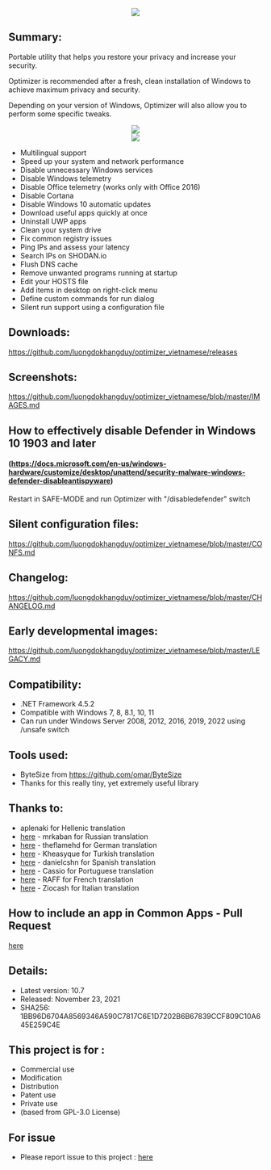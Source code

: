 <p align="center">
   <img src="banner.png">
</p> 

## Summary: ##

Portable utility that helps you restore your privacy and increase your security.

Optimizer is recommended after a fresh, clean installation of Windows to achieve maximum privacy and security.

Depending on your version of Windows, Optimizer will also allow you to perform some specific tweaks.
<p align="center">
	<a href="https://github.com/luongdokhangduy/optimizer_vietnamese/releases/download/10.7/Optimizer1.07.EN.exe" target="_blank">
		<img src="download-button.png">
		<br>
		<img src="flags.png">
	</a>
</p> 

* Multilingual support
* Speed up your system and network performance
* Disable unnecessary Windows services
* Disable Windows telemetry
* Disable Office telemetry (works only with Office 2016)
* Disable Cortana
* Disable Windows 10 automatic updates
* Download useful apps quickly at once
* Uninstall UWP apps
* Clean your system drive
* Fix common registry issues
* Ping IPs and assess your latency
* Search IPs on SHODAN.io
* Flush DNS cache
* Remove unwanted programs running at startup
* Edit your HOSTS file
* Add items in desktop on right-click menu
* Define custom commands for run dialog
* Silent run support using a configuration file

## Downloads: ##
https://github.com/luongdokhangduy/optimizer_vietnamese/releases

## Screenshots: ##
https://github.com/luongdokhangduy/optimizer_vietnamese/blob/master/IMAGES.md

## How to effectively disable Defender in Windows 10 1903 and later ##
#### (https://docs.microsoft.com/en-us/windows-hardware/customize/desktop/unattend/security-malware-windows-defender-disableantispyware) ####
Restart in SAFE-MODE and run Optimizer with "/disabledefender" switch

## Silent configuration files: ##
https://github.com/luongdokhangduy/optimizer_vietnamese/blob/master/CONFS.md

## Changelog: ##
https://github.com/luongdokhangduy/optimizer_vietnamese/blob/master/CHANGELOG.md

## Early developmental images: ##
https://github.com/luongdokhangduy/optimizer_vietnamese/blob/master/LEGACY.md

## Compatibility: ##

* .NET Framework 4.5.2
* Compatible with Windows 7, 8, 8.1, 10, 11
* Can run under Windows Server 2008, 2012, 2016, 2019, 2022 using /unsafe switch

## Tools used: ##
* ByteSize from https://github.com/omar/ByteSize
* Thanks for this really tiny, yet extremely useful library

## Thanks to: ##
* aplenaki for Hellenic translation
* [here](https://github.com/mrkaban) - mrkaban for Russian translation
* [here](https://github.com/theflamehd) - theflamehd for German translation
* [here](https://github.com/Kheasyque) - Kheasyque for Turkish translation
* [here](https://github.com/danielcshn) - danielcshn for Spanish translation
* [here](https://github.com/cassiompf) - Cassio for Portuguese translation
* [here](https://github.com/RAFF47) - RAFF for French translation
* [here](https://github.com/Ziocash) - Ziocash for Italian translation

## How to include an app in Common Apps - Pull Request
[here](https://github.com/luongdokhangduy/optimizer_vietnamese/blob/master/FEED.md)

## Details: ##

* Latest version: 10.7
* Released: November 23, 2021
* SHA256: 1BB96D6704A8569346A590C7817C6E1D7202B6B67839CCF809C10A645E259C4E

## This project is for : ##
   * Commercial use
   * Modification
   * Distribution
   * Patent use
   * Private use
 * (based from  GPL-3.0 License)
## For issue ##
 * Please report issue to this project : [here](https://github.com/hellzerg/optimizer/issues)
